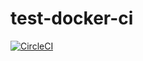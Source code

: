 # test-docker-ci

[![CircleCI](https://dl.circleci.com/status-badge/img/gh/egorse/test-docker-ci/tree/master.svg?style=svg)](https://dl.circleci.com/status-badge/redirect/gh/egorse/test-docker-ci/tree/master)
